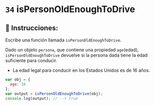 # `34` isPersonOldEnoughToDrive

## 📝 Instrucciones:

Escribe una función llamada `isPersonOldEnoughToDrive`.

Dado un objeto `persona`, que contiene una propiedad `age`(edad), `isPersonOldEnoughToDrive` devuelve si la persona dada tiene la edad suficiente para conducir.


 * La edad legal para conducir en los Estados Unidos es de 16 años.

```Javascript
var obj = {
  age: 16
};
var output = isPersonOldEnoughToDrive(obj);
console.log(output); // --> true
```